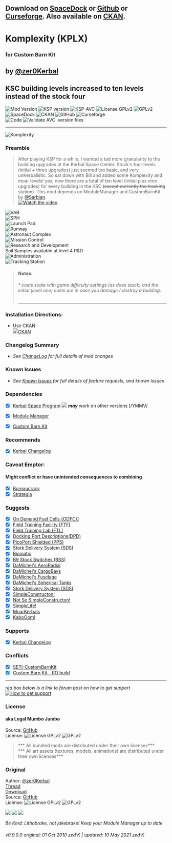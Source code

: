<!-- Readme.md v1.1.6.1
Komplexity (KPLX)
created: 01 Oct 18
updated: 28 May 2021 -->

## Download on [SpaceDock][MOD:spacedock] or [Github][MOD:github] or [Curseforge][MOD:curseforge]. Also available on [CKAN][MOD:ckan].  

# Komplexity (KPLX)  
### for Custom Barn Kit  

## by [@zer0Kerbal][LINK:zer0kerbal]  

## KSC building levels increased to ten levels instead of the stock four

![Mod Version][shield:mod:latest] 
![KSP version][shield:ksp] ![KSP-AVC][shield:kspavc] ![License GPLv2][shield:license] ![][LOGO:gplv2]   
![SpaceDock][shield:spacedock] ![CKAN][shield:ckan] ![GitHub][shield:github] ![Curseforge][shield:curseforge]  
![Code][shield:code] ![Validate AVC .version files][shield:avcvalid]  

***

![Komplexity][IMG:hero:0]  

### Preamble  

> After playing KSP for a while, I wanted a tad more granularity to the building upgrades at the Kerbal Space Center. Stock's four levels (initial + three upgrades) just seemed too basic, and very unKerbalistic. So sat down with Bill and added some Komplexity and moar levels! yes, now there are a total of ten level (initial plus nine upgrades) for every building in the KSC ~~(except currently the tracking station)~~. This mod depends on ModuleManager and CustomBarnKit by [@Sarbian][LINK:sarbian].  
[![Watch the video](https://img.youtube.com/vi/erhEQpBZGas/default.jpg)](https://youtu.be/erhEQpBZGas)  

![VAB][img:vab]  
![SPH][img:sph]  
![Launch Pad][img:pad]  
![Runway][img:run]  
![Astronaut Complex][img:ast]  
![Mission Control][img:mis]  
![Research and Development][img:r&d]  
Soil Samples available at level 4 R&D  
![Administration][img:adm]  
![Tracking Station][img:trk]  
  
[img:vab]: https://raw.githubusercontent.com/zer0Kerbal/Komplexity/main/graphics/VAB.png "VAB"
[img:sph]: https://raw.githubusercontent.com/zer0Kerbal/Komplexity/main/graphics/SPH.png "SPH"
[img:pad]: https://raw.githubusercontent.com/zer0Kerbal/Komplexity/main/graphics/LaunchPad.png "Launch Pad"
[img:run]: https://raw.githubusercontent.com/zer0Kerbal/Komplexity/main/graphics/Runway.png "Runway"
[img:ast]: https://raw.githubusercontent.com/zer0Kerbal/Komplexity/main/graphics/Astronaut.png "Astronaut Complex"
[img:mis]: https://raw.githubusercontent.com/zer0Kerbal/Komplexity/main/graphics/Mission.png "Mission Control"
[img:r&d]: https://raw.githubusercontent.com/zer0Kerbal/Komplexity/main/graphics/Research.png "Research and Development"  
[img:adm]: https://raw.githubusercontent.com/zer0Kerbal/Komplexity/main/graphics/Administration.png "Administration Building"
[img:trk]: https://raw.githubusercontent.com/zer0Kerbal/Komplexity/main/graphics/Tracking.png "Tracking Station"

> #### Notes:  
>
> ######  * costs scale with game difficulty settings (as does stock) and the initial (level one) costs are in case you damage / destroy a building.  
>
> ***  

### Installation Directions:

- Use CKAN  
  ![][image:ckan][CKAN][MOD:ckan]

### Changelog Summary

- *See [ChangeLog][MOD:changelog] for full details of mod changes*

### Known Issues

- *See [Known Issues][MOD:issues] for full details of feature requests, and known issues*

### Dependencies

- [x] [Kerbal Space Program][KSP:website] [![][shield:ksp]][KSP:website] ***may*** work on other versions ]/YMMV/

 - [x] [Module Manager][thread:mm]  [](^1) 

   [^1]: *Be Kind: Lithobrake, not jakebrake! Keep your Module Manager up to date*

   

 - [x] [Custom Barn Kit][thread:CBK]  

### Recommends  
- [x]  [Kerbal Changelog][thread:kcl]  
### Caveat Emptor:
#### Might conflict or have unintended consequences to combining 
- [x]  [Bureaucracy][thread:bczy]  
- [x]  [Strategia][thread:stra]   
### Suggests

- [x] [On Demand Fuel Cells {ODFC)}][thread:ODFC]  
- [x] [Field Training Facility (FTF)][thread:FTF]  
- [x] [Field Training Lab (FTL)][thread:FTL]  
- [x] [Docking Port Descriptions(DPD)][thread:DPD]  
- [x] [PicoPort Shielded (PPS)][thread:PPS]  
- [x] [Stork Delivery System (SDS)][thread:SDS]
- [x] [Biomatic][thread:BIO]
- [x] [B9 Stock Switches (BSS)]() 
- [x] [DaMichel's AeroRadial][thread:DAR]  
- [x] [DaMichel's CargoBays][thread:DCB]  
- [x] [DaMichel's Fuselage][thread:DMF]  
- [x] [DaMichel's Spherical Tanks][thread:DST]  
- [x] [Stork Delivery System (SDS)][thread:SDS]  
- [x] [SimpleConstructon!][thread:SC!]  
- [x] [Not So SimpleConstructon!][thread:NSSC]   
- [x] [SimpleLife!][thread:SL!]  
- [x] [MoarKerbals][thread:MK]  
- [x] [KaboOom!][thread:BOOM]    

### Supports

- [x] [Kerbal Changelog][thread:kcl]      

### Conflicts

- [x] [SETI-CustomBarnKit][thread:cbkseti]  
- [x] [Custom Barn Kit - RO build][thread:cbkro]   

***

*red box below is a link to forum post on how to get support*  
[![How to get support][image:get-support]][thread:getsupport]

### License

#### aka Legal Mumbo Jumbo

Source: [GitHub][MOD:github:repo]  
License: ![License GPLv2][shield:license] ![][LOGO:gplv2]	

> *** All bundled mods are distributed under their own licenses***  
> *** All art assets (textures, models, animations) are distributed under their own licenses***   

### Original

Author: [@zer0Kerbal][LINK:zer0kerbal]   
[Thread][MOD:original:thread]  
[Download][MOD:original:download]  
Source: [GitHub][MOD:original:source]  
License: ![License GPLv2][shield:license:original] ![][LOGO:gplv2] 

<!-- graphical links to downloads -->
[![][image:github]][MOD:github] [![][image:spacedock]][MOD:spacedock] [![][image:curseforge]][MOD:curseforge]  

*Be Kind: Lithobrake, not jakebrake! Keep your Module Manager up to date*

###### v0.9.0.0 original: 01 Oct 2010 zed'K | updated: 10 May 2021 zed'K

[MOD:license]:	  https://github.com/zer0Kerbal/Komplexity/blob/master/LICENSE
[MOD:contributing]: https://github.com/zer0Kerbal/Komplexity/blob/master/.github/CONTRIBUTING.md
[MOD:wiki]:		 https://github.com/zer0Kerbal/Komplexity/
[MOD:issues]:	   https://github.com/zer0Kerbal/Komplexity/issues
[MOD:known]:		https://github.com/zer0Kerbal/Komplexity/wiki/Known-Issues
[MOD:forum]:		https://forum.kerbalspaceprogram.com/index.php?/topic/202749-*
[MOD:github:repo]:  https://github.com/zer0Kerbal/Komplexity/
[MOD:changelog]:	https://github.com/zer0Kerbal/Komplexity/Changelog.cfg
[KSP:website]:	  https://kerbalspaceprogram.com/ "Kerbal Space Program"

<!--- original mod stuff -->

[MOD:original:source]:	 https://github.com/dboi88/CSI-Cargo-Freighter
[MOD:original:thread]:	 https://forum.kerbalspaceprogram.com/index.php?/topic/202749-*
[MOD:original:download]:   https://spacedock.info/mod/1332/
[shield:license:original]: https://img.shields.io/endpoint?url=https://raw.githubusercontent.com/zer0Kerbal/Komplexity/master/json/license.json "GPLv2"

<!--- license logo urls -->

[LOGO:gplv2]: https://i.postimg.cc/9FrwMgK6/GPL-17x17.png "GPLv2"
[MOD:original:license:shield]:   https://i.postimg.cc/9FrwMgK6/GPL-17x17.png "GPLv2"

[MOD:ckan]:	  https://forum.kerbalspaceprogram.com/index.php?/topic/90246-* "CKAN"
[MOD:github]:	https://github.com/zer0Kerbal/Komplexity/releases/latest "GitHub"
[MOD:spacedock]: https://spacedock.info/mod/1332 "SpaceDock"
[MOD:curseforge]: https://www.curseforge.com/kerbal/ksp-mods/Komplexity "CurseForge"

[image:github]:	 https://i.imgur.com/RE4Ppr9.png
[image:spacedock]:  https://i.imgur.com/m0a7tn2.png
[image:curseforge]: https://i.postimg.cc/RZNyB5vP/Download-On-Curse.png
[image:get-support]:	https://i.postimg.cc/vHP6zmrw/image.png

[image:ckan]:  https://i.postimg.cc/x8XSVg4R/sj507JC.png

[mage:github-sm]:	  https://i.postimg.cc/1XXy5yfD/github.png
[image:spacedock-sm]:  https://i.postimg.cc/DZ22Hrhj/spacedock.png
[image:curseforge-sm]: https://i.postimg.cc/ZRVTSWKT/UVVt0OP.png

[shield:mod:latest]: https://img.shields.io/github/v/release/zer0Kerbal/Komplexity?include_prereleases?style=plastic
[shield:mod]: https://img.shields.io/endpoint?url=https://raw.githubusercontent.com/zer0Kerbal/Komplexity/master/json/mod.json
[shield:ksp]: https://img.shields.io/endpoint?url=https://raw.githubusercontent.com/zer0Kerbal/Komplexity/master/json/ksp.json
[shield:license]: https://img.shields.io/endpoint?url=https://raw.githubusercontent.com/zer0Kerbal/Komplexity/master/json/license.json
[shield:code]: https://img.shields.io/endpoint?url=https://raw.githubusercontent.com/zer0Kerbal/Komplexity/master/json/code.json
[shield:kspavc]:	 https://img.shields.io/badge/KSP-AVC--supported-brightgreen.svg?style=plastic
[shield:spacedock]:  https://img.shields.io/badge/SpaceDock-listed-blue.svg?style=plastic
[shield:ckan]:	   https://img.shields.io/badge/CKAN-Indexed-blue.svg?style=plastic
[shield:github]:	 https://img.shields.io/badge/Github-Indexed-blue.svg?style=plastic&logo=github
[shield:curseforge]: https://img.shields.io/badge/CurseForge-listed-blue.svg?style=plastic
[shield:avcvalid]:	https://github.com/zer0Kerbal/Komplexity/actions/workflows/AVC-VersionFileValidator.yml/badge.svg?branch=main "https://github.com/zer0Kerbal/Komplexity/actions/workflows/AVC-VersionFileValidator.yml"

<!-- zer0Kerbal mods -->

[thread:ODFC]: https://forum.kerbalspaceprogram.com/index.php?/topic/187625-* "On Demand Fuel Cells"
[thread:FTF]:  https://forum.kerbalspaceprogram.com/index.php?/topic/188841-* "Field Training Facility"
[thread:FTL]:  https://forum.kerbalspaceprogram.com/index.php?/topic/188841-* "Field Training Lab"
[thread:DPD]:  https://forum.kerbalspaceprogram.com/index.php?/topic/192184-* "Docking Port Descriptions"
[thread:PPS]:  https://forum.kerbalspaceprogram.com/index.php?/topic/192187-* "Shielded PicoPort"
[thread:DST]:  https://forum.kerbalspaceprogram.com/index.php?/topic/191719-* "DaMichel's Spherical Tanks"
[thread:DMF]:  https://forum.kerbalspaceprogram.com/index.php?/topic/191719-* "DaMichel's Fuselage"
[thread:DAR]:  https://forum.kerbalspaceprogram.com/index.php?/topic/191719-* "DaMichel's AeroRadial"
[thread:DCB]:  https://forum.kerbalspaceprogram.com/index.php?/topic/191719-* "DaMichel's CargoBays"
[thread:SDS]:  https://forum.kerbalspaceprogram.com/index.php?/topic/191719-* "Stork Delivery System (SDS)"
[thread:BIO]:  https://forum.kerbalspaceprogram.com/index.php?/topic/191426-* "Biomatic"
[thread:B9S]:  https://forum.kerbalspaceprogram.com/index.php?/topic/190870-* "B9 Stock Patches"
[thread:KGX]:  https://forum.kerbalspaceprogram.com/index.php?/topic/192696-* "KerGuise Experimental Engineering"
[thread:SC!]:  https://forum.kerbalspaceprogram.com/index.php?/topic/191424-* "SimpleConstructon!"
[thread:SL!]:  https://forum.kerbalspaceprogram.com/index.php?/topic/191045-* "SimpleLogistics!"
[thread:NSSC]:  https://forum.kerbalspaceprogram.com/index.php?/topic/191504-* "Not So SimpleConstructon!"
[thread:BOOM]: https://forum.kerbalspaceprogram.com/index.php?/topic/192938-* "KaboOom!"
[thread:SL!]:  https:// "SimpleLife!"  
[thread:MK]:  https:// "MoarKerbals"  
 

[thread:mm]:  https://forum.kerbalspaceprogram.com/index.php?/topic/50533-* "Module Manager"   
[thread:kcl]: https://forum.kerbalspaceprogram.com/index.php?/topic/179207-* "Kerbal Changelog"    
[thread:cbkseti]: https://forum.kerbalspaceprogram.com/index.php?/topic/95645-* "SETI CBK"  
[thread:cbkro]: https://forum.kerbalspaceprogram.com/index.php?/topic/109027-* "Custom Barn Kit - RO build"  
[thread:CBK]: https://forum.kerbalspaceprogram.com/index.php?/topic/109027-* "Custom Barn Kit"  
[thread:Stra]: http://forum.kerbalspaceprogram.com/index.php?/topic/131808-* "Strategia"  
[thread:pmx]: https://forum.kerbalspaceprogram.com/index.php?/topic/163072-* "Patch Manager"  
[thread:bczy]: https://forum.kerbalspaceprogram.com/index.php?/topic/191192-* "Bureaucracy"  

[thread:getsupport]: https://forum.kerbalspaceprogram.com/index.php?/topic/83212-* "Link to how to get support"  

[LINK:zer0Kerbal]:	 https://forum.kerbalspaceprogram.com/index.php?/profile/190933-zer0kerbal/ "zed'K"  
[LINK:sarbian]: https://forum.kerbalspaceprogram.com/index.php?/profile/57146-sarbian/ "Sarbian"  

[IMG:hero:0]: https://raw.githubusercontent.com/zer0Kerbal/Komplexity/main/graphics/Logo400x400xcf.png
[IMG:hero:1]: https://i.imgur.com/y0vd6WS.png

<!--
this file: GPLv2
zer0Kerbal-->
